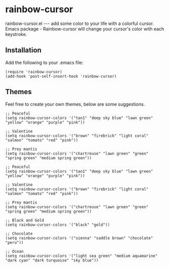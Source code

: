 # rainbow-cursor
rainbow-cursor.el --- add some color to your life with a colorful cursor.   
Emacs package - Rainbow-cursor will change your cursor's color with each keystroke.

## <b>Installation</b>

Add the following to your .emacs file:

`(require 'rainbow-cursor)`  
`(add-hook 'post-self-insert-hook 'rainbow-cursor)`



## <b>Themes</b>
Feel free to create your own themes, below are some suggestions.


`;; Peaceful`  
`(setq rainbow-cursor-colors '("tan1" "deep sky blue" "lawn green" "yellow" "orange" "purple" "pink"))`

`;; Valentine`  
`(setq rainbow-cursor-colors '("brown" "firebrick" "light coral" "salmon" "tomato" "red" "pink"))`

`;; Prey mantis`  
`(setq rainbow-cursor-colors '("chartreuse" "lawn green" "green" "spring green" "medium spring green"))`

`;; Peaceful`  
`(setq rainbow-cursor-colors '("tan1" "deep sky blue" "lawn green" "yellow" "orange" "purple" "pink"))`

`;; Valentine`  
`(setq rainbow-cursor-colors '("brown" "firebrick" "light coral" "salmon" "tomato" "red" "pink"))`

`;; Prey mantis`  
`(setq rainbow-cursor-colors '("chartreuse" "lawn green" "green" "spring green" "medium spring green"))`

`;; Black and Gold`  
`(setq rainbow-cursor-colors '("black" "gold"))`

`;; Chocolate`  
`(setq rainbow-cursor-colors '("sienna" "saddle brown" "chocolate" "peru"))`

`;; Ocean`  
`(setq rainbow-cursor-colors '("light sea green" "medium aquamarine" "dark cyan" "dark turquoise" "sky blue"))`
